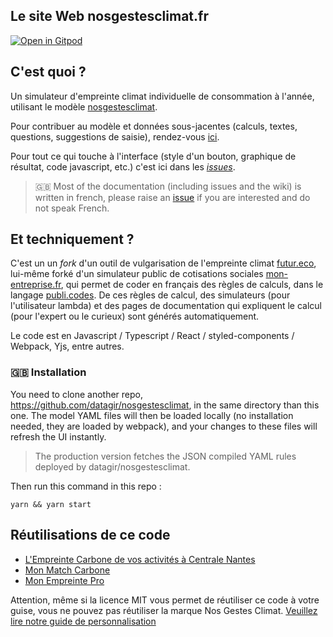 ## Le site Web nosgestesclimat.fr

[![Open in Gitpod](https://gitpod.io/button/open-in-gitpod.svg)](https://gitpod.io/#https://github.com/datagir/nosgestesclimat-site/edit/essai-gitpod/README.md)

## C'est quoi ?

Un simulateur d'empreinte climat individuelle de consommation à l'année, utilisant le modèle [nosgestesclimat](https://github.com/datagir/nosgestesclimat).

Pour contribuer au modèle et données sous-jacentes (calculs, textes, questions, suggestions de saisie), rendez-vous [ici](https://github.com/datagir/nosgestesclimat/blob/master/CONTRIBUTING.md).

Pour tout ce qui touche à l'interface (style d'un bouton, graphique de résultat, code javascript, etc.) c'est ici dans les [_issues_](https://github.com/datagir/nosgestesclimat-site/issues).

> 🇬🇧 Most of the documentation (including issues and the wiki) is written in french, please raise an [issue](https://github.com/datagir/nosgestesclimat-site/issues/new) if you are interested and do not speak French.

## Et techniquement ?

C'est un un _fork_ d'un outil de vulgarisation de l'empreinte climat [futur.eco](https://futur.eco), lui-même forké d'un simulateur public de cotisations sociales [mon-entreprise.fr](https://mon-entreprise.fr), qui permet de coder en français des règles de calculs, dans le langage [publi.codes](https://publi.codes). De ces règles de calcul, des simulateurs (pour l'utilisateur lambda) et des pages de documentation qui expliquent le calcul (pour l'expert ou le curieux) sont générés automatiquement.

Le code est en Javascript / Typescript / React / styled-components / Webpack, Yjs, entre autres.

### 🇬🇧 Installation

You need to clone another repo, https://github.com/datagir/nosgestesclimat, in the same directory than this one. The model YAML files will then be loaded locally (no installation needed, they are loaded by webpack), and your changes to these files will refresh the UI instantly.

> The production version fetches the JSON compiled YAML rules deployed by datagir/nosgestesclimat.

Then run this command in this repo :

`yarn && yarn start`

## Réutilisations de ce code

-   [L'Empreinte Carbone de vos activités à Centrale Nantes](https://github.com/SustainabilityCN/nosgestesclimat-site-ECN)
-   [Mon Match Carbone](https://github.com/pascalbes/monmatchcarbone-site)
-   [Mon Empreinte Pro](https://github.com/WeCount-io/nosgestesclimat-WC-site)

Attention, même si la licence MIT vous permet de réutiliser ce code à votre guise, vous ne pouvez pas réutiliser la marque Nos Gestes Climat. [Veuillez lire notre guide de personnalisation](https://github.com/datagir/nosgestesclimat-site/blob/master/PERSONNALISATION.md)
